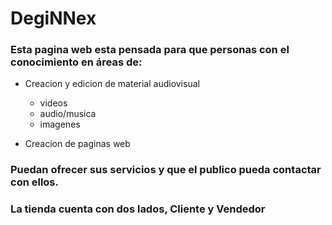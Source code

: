 # DegiNNex


### Esta pagina web esta pensada para que personas con el conocimiento en áreas de:

- Creacion y edicion de material audiovisual
  - videos
  - audio/musica
  - imagenes

- Creacion de paginas web
### Puedan ofrecer sus servicios y que el publico pueda contactar con ellos.
### La tienda cuenta con dos lados, Cliente y Vendedor